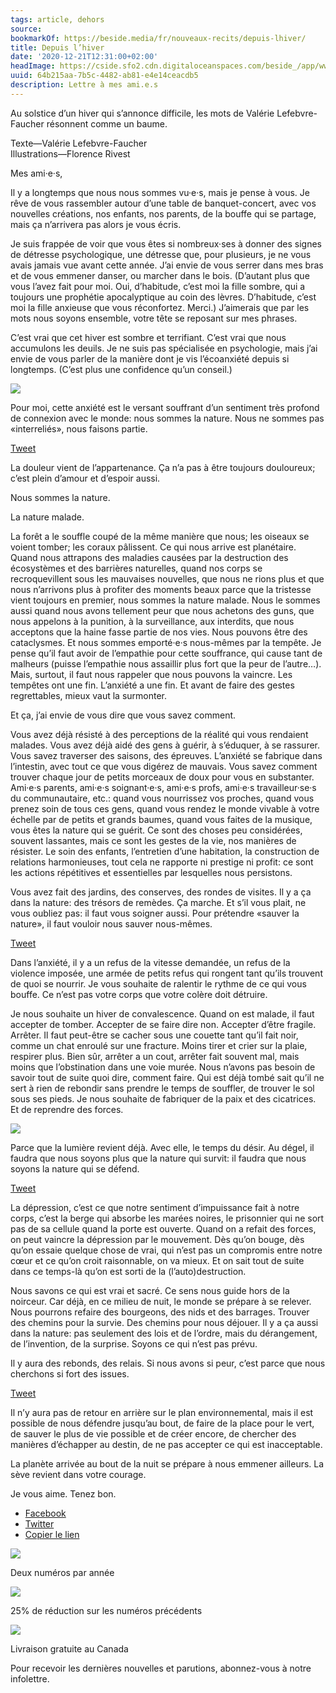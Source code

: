 ```yaml
---
tags: article, dehors
source:
bookmarkOf: https://beside.media/fr/nouveaux-recits/depuis-lhiver/
title: Depuis l’hiver
date: '2020-12-21T12:31:00+02:00'
headImage: https://cside.sfo2.cdn.digitaloceanspaces.com/beside_/app/www/2020/12/thumbnail-01-BESIDE_Nouveaux-recits_ecoanxiete-1.png
uuid: 64b215aa-7b5c-4482-ab81-e4e14ceacdb5
description: Lettre à mes ami.e.s
---
```


Au solstice d’un hiver qui s’annonce difficile, les mots de Valérie Lefebvre-Faucher résonnent comme un baume.

Texte—Valérie Lefebvre-Faucher  
Illustrations—Florence Rivest

Mes ami·e·s,

Il y a longtemps que nous nous sommes vu·e·s, mais je pense à vous. Je rêve de vous rassembler autour d’une table de banquet-concert, avec vos nouvelles créations, nos enfants, nos parents, de la bouffe qui se partage, mais ça n’arrivera pas alors je vous écris.

Je suis frappée de voir que vous êtes si nombreux·ses à donner des signes de détresse psychologique, une détresse que, pour plusieurs, je ne vous avais jamais vue avant cette année. J’ai envie de vous serrer dans mes bras et de vous emmener danser, ou marcher dans le bois. (D’autant plus que vous l’avez fait pour moi. Oui, d’habitude, c’est moi la fille sombre, qui a toujours une prophétie apocalyptique au coin des lèvres. D’habitude, c’est moi la fille anxieuse que vous réconfortez. Merci.) J’aimerais que par les mots nous soyons ensemble, votre tête se reposant sur mes phrases.

C’est vrai que cet hiver est sombre et terrifiant. C’est vrai que nous accumulons les deuils. Je ne suis pas spécialisée en psychologie, mais j’ai envie de vous parler de la manière dont je vis l’écoanxiété depuis si longtemps. (C’est plus une confidence qu’un conseil.)

![](https://content.beside.media/beside_/app/www/2020/12/BESIDE_Nouveaux-recits_ecoanxiete-2-1024x683.jpg)

Pour moi, cette anxiété est le versant souffrant d’un sentiment très profond de connexion avec le monde: nous sommes la nature. Nous ne sommes pas «interreliés», nous faisons partie.

[Tweet](https://twitter.com/intent/tweet?text=Pour%20moi%2C%20cette%20anxi%C3%A9t%C3%A9%20est%20le%20versant%20souffrant%20d%E2%80%99un%20sentiment%20tr%C3%A8s%20profond%20de%20connexion%20avec%20le%20monde%3A%20nous%20sommes%20la%20nature.%20Nous%20ne%20sommes%20pas%20%C2%ABinterreli%C3%A9s%C2%BB%2C%20nous%20faisons%20partie.%0A&url=https%3A%2F%2Fbeside.media%2Ffr%2Fnouveaux-recits%2Fdepuis-lhiver%2F&via=beside_media)

La douleur vient de l’appartenance. Ça n’a pas à être toujours douloureux; c’est plein d’amour et d’espoir aussi.

Nous sommes la nature.

La nature malade.

La forêt a le souffle coupé de la même manière que nous; les oiseaux se voient tomber; les coraux pâlissent. Ce qui nous arrive est planétaire. Quand nous attrapons des maladies causées par la destruction des écosystèmes et des barrières naturelles, quand nos corps se recroquevillent sous les mauvaises nouvelles, que nous ne rions plus et que nous n’arrivons plus à profiter des moments beaux parce que la tristesse vient toujours en premier, nous sommes la nature malade. Nous le sommes aussi quand nous avons tellement peur que nous achetons des guns, que nous appelons à la punition, à la surveillance, aux interdits, que nous acceptons que la haine fasse partie de nos vies. Nous pouvons être des cataclysmes. Et nous sommes emporté·e·s nous-mêmes par la tempête. Je pense qu’il faut avoir de l’empathie pour cette souffrance, qui cause tant de malheurs (puisse l’empathie nous assaillir plus fort que la peur de l’autre…). Mais, surtout, il faut nous rappeler que nous pouvons la vaincre. Les tempêtes ont une fin. L’anxiété a une fin. Et avant de faire des gestes regrettables, mieux vaut la surmonter.

Et ça, j’ai envie de vous dire que vous savez comment.

Vous avez déjà résisté à des perceptions de la réalité qui vous rendaient malades. Vous avez déjà aidé des gens à guérir, à s’éduquer, à se rassurer. Vous savez traverser des saisons, des épreuves. L’anxiété se fabrique dans l’intestin, avec tout ce que vous digérez de mauvais. Vous savez comment trouver chaque jour de petits morceaux de doux pour vous en substanter. Ami·e·s parents, ami·e·s soignant·e·s, ami·e·s profs, ami·e·s travailleur·se·s du communautaire, etc.: quand vous nourrissez vos proches, quand vous prenez soin de tous ces gens, quand vous rendez le monde vivable à votre échelle par de petits et grands baumes, quand vous faites de la musique, vous êtes la nature qui se guérit. Ce sont des choses peu considérées, souvent lassantes, mais ce sont les gestes de la vie, nos manières de résister. Le soin des enfants, l’entretien d’une habitation, la construction de relations harmonieuses, tout cela ne rapporte ni prestige ni profit: ce sont les actions répétitives et essentielles par lesquelles nous persistons.

Vous avez fait des jardins, des conserves, des rondes de visites. Il y a ça dans la nature: des trésors de remèdes. Ça marche. Et s’il vous plait, ne vous oubliez pas: il faut vous soigner aussi. Pour prétendre «sauver la nature», il faut vouloir nous sauver nous-mêmes.

[Tweet](https://twitter.com/intent/tweet?text=Vous%20avez%20fait%20des%20jardins%2C%20des%20conserves%2C%20des%20rondes%20de%20visites.%20Il%20y%20a%20%C3%A7a%20dans%20la%20nature%3A%20des%20tr%C3%A9sors%20de%20rem%C3%A8des.%20%C3%87a%20marche.%20Et%20s%E2%80%99il%20vous%20plait%2C%20ne%20vous%20oubliez%20pas%3A%20il%20faut%20vous%20soigner%20aussi.%20Pour%20pr%C3%A9tendre%20%C2%ABsauver%20la%20nature%C2%BB%2C%20il%20faut%20vouloir%20nous%20sauver%20nous-m%C3%AAmes.%0A&url=https%3A%2F%2Fbeside.media%2Ffr%2Fnouveaux-recits%2Fdepuis-lhiver%2F&via=beside_media)

Dans l’anxiété, il y a un refus de la vitesse demandée, un refus de la violence imposée, une armée de petits refus qui rongent tant qu’ils trouvent de quoi se nourrir. Je vous souhaite de ralentir le rythme de ce qui vous bouffe. Ce n’est pas votre corps que votre colère doit détruire.

Je nous souhaite un hiver de convalescence. Quand on est malade, il faut accepter de tomber. Accepter de se faire dire non. Accepter d’être fragile. Arrêter. Il faut peut-être se cacher sous une couette tant qu’il fait noir, comme un chat enroulé sur une fracture. Moins tirer et crier sur la plaie, respirer plus. Bien sûr, arrêter a un cout, arrêter fait souvent mal, mais moins que l’obstination dans une voie murée. Nous n’avons pas besoin de savoir tout de suite quoi dire, comment faire. Qui est déjà tombé sait qu’il ne sert à rien de rebondir sans prendre le temps de souffler, de trouver le sol sous ses pieds. Je nous souhaite de fabriquer de la paix et des cicatrices. Et de reprendre des forces.

![](https://content.beside.media/beside_/app/www/2020/12/BESIDE_Nouveaux-recits_ecoanxiete-3-1000.jpg)

Parce que la lumière revient déjà. Avec elle, le temps du désir. Au dégel, il faudra que nous soyons plus que la nature qui survit: il faudra que nous soyons la nature qui se défend.

[Tweet](https://twitter.com/intent/tweet?text=Parce%20que%20la%20lumi%C3%A8re%20revient%20d%C3%A9j%C3%A0.%20Avec%20elle%2C%20le%20temps%20du%20d%C3%A9sir.%20Au%20d%C3%A9gel%2C%20il%20faudra%20que%20nous%20soyons%20plus%20que%20la%20nature%20qui%20survit%3A%20il%20faudra%20que%20nous%20soyons%20la%20nature%20qui%20se%20d%C3%A9fend.%0A&url=https%3A%2F%2Fbeside.media%2Ffr%2Fnouveaux-recits%2Fdepuis-lhiver%2F&via=beside_media)

La dépression, c’est ce que notre sentiment d’impuissance fait à notre corps, c’est la berge qui absorbe les marées noires, le prisonnier qui ne sort pas de sa cellule quand la porte est ouverte. Quand on a refait des forces, on peut vaincre la dépression par le mouvement. Dès qu’on bouge, dès qu’on essaie quelque chose de vrai, qui n’est pas un compromis entre notre cœur et ce qu’on croit raisonnable, on va mieux. Et on sait tout de suite dans ce temps-là qu’on est sorti de la (l’auto)destruction.

Nous savons ce qui est vrai et sacré. Ce sens nous guide hors de la noirceur. Car déjà, en ce milieu de nuit, le monde se prépare à se relever. Nous pourrons refaire des bourgeons, des nids et des barrages. Trouver des chemins pour la survie. Des chemins pour nous déjouer. Il y a ça aussi dans la nature: pas seulement des lois et de l’ordre, mais du dérangement, de l’invention, de la surprise. Soyons ce qui n’est pas prévu.

Il y aura des rebonds, des relais. Si nous avons si peur, c’est parce que nous cherchons si fort des issues.

[Tweet](https://twitter.com/intent/tweet?text=Il%20y%20aura%20des%20rebonds%2C%20des%20relais.%20Si%20nous%20avons%20si%20peur%2C%20c%E2%80%99est%20parce%20que%20nous%20cherchons%20si%20fort%20des%20issues.%0A&url=https%3A%2F%2Fbeside.media%2Ffr%2Fnouveaux-recits%2Fdepuis-lhiver%2F&via=beside_media)

Il n’y aura pas de retour en arrière sur le plan environnemental, mais il est possible de nous défendre jusqu’au bout, de faire de la place pour le vert, de sauver le plus de vie possible et de créer encore, de chercher des manières d’échapper au destin, de ne pas accepter ce qui est inacceptable.

La planète arrivée au bout de la nuit se prépare à nous emmener ailleurs. La sève revient dans votre courage.

Je vous aime. Tenez bon.

*   [Facebook](#)
*   [Twitter](https://twitter.com/intent/tweet?text=Depuis%20l%E2%80%99hiver&url=https%3A%2F%2Fbeside.media%2Ffr%2Fnouveaux-recits%2Fdepuis-lhiver%2F&via=beside_media)
*   [Copier le lien](#)

![](https://beside.media/wp-content/themes/new-theme/dist/images/tuile-icon-1.png)

Deux numéros par année

![](https://beside.media/wp-content/themes/new-theme/dist/images/tuile-icon-2.png)

25% de réduction sur les numéros précédents

![](https://beside.media/wp-content/themes/new-theme/dist/images/tuile-icon-3.png)

Livraison gratuite au Canada

Pour recevoir les dernières nouvelles et parutions, abonnez-vous à notre infolettre.